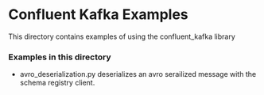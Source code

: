 # Confluent Kafka Examples #
This directory contains examples of using the confluent_kafka library

### Examples in this directory ###
* avro_deserialization.py
       deserializes an avro serailized message with the schema registry client.